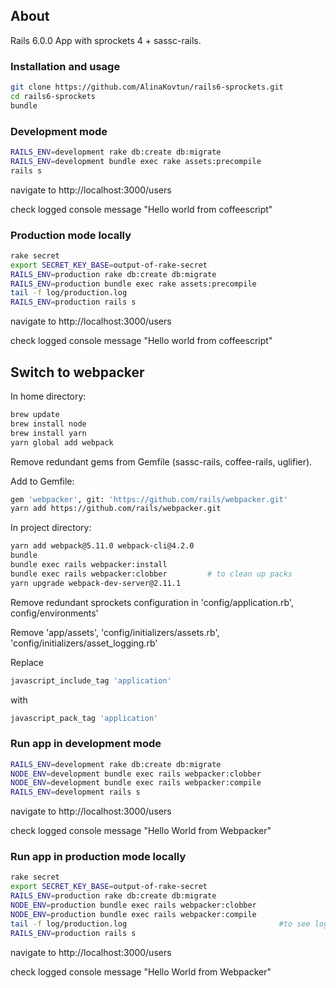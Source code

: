 ## About
Rails 6.0.0 App with sprockets 4 + sassc-rails. 


### Installation and usage

```bash
git clone https://github.com/AlinaKovtun/rails6-sprockets.git
cd rails6-sprockets
bundle
```

### Development mode
```bash
RAILS_ENV=development rake db:create db:migrate
RAILS_ENV=development bundle exec rake assets:precompile
rails s
```
navigate to http://localhost:3000/users 

check logged console message "Hello world from coffeescript" 



### Production mode locally
```bash
rake secret
export SECRET_KEY_BASE=output-of-rake-secret
RAILS_ENV=production rake db:create db:migrate
RAILS_ENV=production bundle exec rake assets:precompile
tail -f log/production.log
RAILS_ENV=production rails s
```
navigate to http://localhost:3000/users 

check logged console message "Hello world from coffeescript" 


## Switch to webpacker
In home directory:
```bash
brew update
brew install node
brew install yarn
yarn global add webpack    
```
Remove redundant gems from Gemfile (sassc-rails, coffee-rails, uglifier).

Add to Gemfile:
```bash
gem 'webpacker', git: 'https://github.com/rails/webpacker.git'
yarn add https://github.com/rails/webpacker.git
```
In project directory:
```bash
yarn add webpack@5.11.0 webpack-cli@4.2.0
bundle
bundle exec rails webpacker:install
bundle exec rails webpacker:clobber         # to clean up packs
yarn upgrade webpack-dev-server@2.11.1
```
Remove redundant sprockets configuration in 'config/application.rb', config/environments'

Remove 'app/assets', 'config/initializers/assets.rb', 'config/initializers/asset_logging.rb'

Replace 
```ruby
javascript_include_tag 'application'
```
with
```ruby
javascript_pack_tag 'application'
```

### Run app in development mode
```bash
RAILS_ENV=development rake db:create db:migrate
NODE_ENV=development bundle exec rails webpacker:clobber
NODE_ENV=development bundle exec rails webpacker:compile
RAILS_ENV=development rails s
```
navigate to http://localhost:3000/users 

check logged console message "Hello World from Webpacker" 


### Run app in production mode locally
```bash
rake secret
export SECRET_KEY_BASE=output-of-rake-secret
RAILS_ENV=production rake db:create db:migrate
NODE_ENV=production bundle exec rails webpacker:clobber
NODE_ENV=production bundle exec rails webpacker:compile
tail -f log/production.log                                  #to see logs
RAILS_ENV=production rails s
```
navigate to http://localhost:3000/users 

check logged console message "Hello World from Webpacker" 
